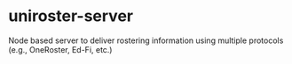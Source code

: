 # uniroster-server
Node based server to deliver rostering information using multiple protocols (e.g., OneRoster, Ed-Fi, etc.)
